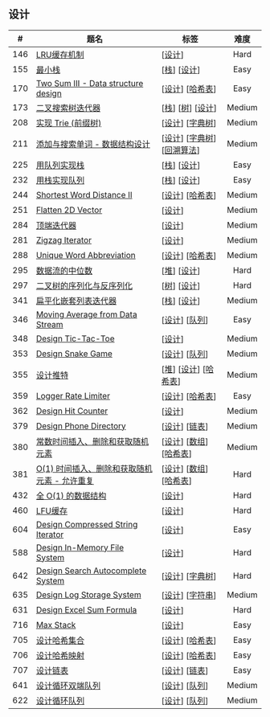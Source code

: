 <!--|This file generated by command(leetcode tag); DO NOT EDIT.            |-->
<!--+----------------------------------------------------------------------+-->
<!--|@author    Openset <openset.wang@gmail.com>                           |-->
<!--|@link      https://github.com/openset                                 |-->
<!--|@home      https://github.com/openset/leetcode                        |-->
<!--+----------------------------------------------------------------------+-->

## 设计

| # | 题名 | 标签 | 难度 |
| :-: | - | - | :-: |
| 146 | [LRU缓存机制](https://github.com/openset/leetcode/tree/master/problems/lru-cache) | [[设计](https://github.com/openset/leetcode/tree/master/tag/design)]  | Hard |
| 155 | [最小栈](https://github.com/openset/leetcode/tree/master/problems/min-stack) | [[栈](https://github.com/openset/leetcode/tree/master/tag/stack)] [[设计](https://github.com/openset/leetcode/tree/master/tag/design)]  | Easy |
| 170 | [Two Sum III - Data structure design](https://github.com/openset/leetcode/tree/master/problems/two-sum-iii-data-structure-design) | [[设计](https://github.com/openset/leetcode/tree/master/tag/design)] [[哈希表](https://github.com/openset/leetcode/tree/master/tag/hash-table)]  | Easy |
| 173 | [二叉搜索树迭代器](https://github.com/openset/leetcode/tree/master/problems/binary-search-tree-iterator) | [[栈](https://github.com/openset/leetcode/tree/master/tag/stack)] [[树](https://github.com/openset/leetcode/tree/master/tag/tree)] [[设计](https://github.com/openset/leetcode/tree/master/tag/design)]  | Medium |
| 208 | [实现 Trie (前缀树)](https://github.com/openset/leetcode/tree/master/problems/implement-trie-prefix-tree) | [[设计](https://github.com/openset/leetcode/tree/master/tag/design)] [[字典树](https://github.com/openset/leetcode/tree/master/tag/trie)]  | Medium |
| 211 | [添加与搜索单词 - 数据结构设计](https://github.com/openset/leetcode/tree/master/problems/add-and-search-word-data-structure-design) | [[设计](https://github.com/openset/leetcode/tree/master/tag/design)] [[字典树](https://github.com/openset/leetcode/tree/master/tag/trie)] [[回溯算法](https://github.com/openset/leetcode/tree/master/tag/backtracking)]  | Medium |
| 225 | [用队列实现栈](https://github.com/openset/leetcode/tree/master/problems/implement-stack-using-queues) | [[栈](https://github.com/openset/leetcode/tree/master/tag/stack)] [[设计](https://github.com/openset/leetcode/tree/master/tag/design)]  | Easy |
| 232 | [用栈实现队列](https://github.com/openset/leetcode/tree/master/problems/implement-queue-using-stacks) | [[栈](https://github.com/openset/leetcode/tree/master/tag/stack)] [[设计](https://github.com/openset/leetcode/tree/master/tag/design)]  | Easy |
| 244 | [Shortest Word Distance II](https://github.com/openset/leetcode/tree/master/problems/shortest-word-distance-ii) | [[设计](https://github.com/openset/leetcode/tree/master/tag/design)] [[哈希表](https://github.com/openset/leetcode/tree/master/tag/hash-table)]  | Medium |
| 251 | [Flatten 2D Vector](https://github.com/openset/leetcode/tree/master/problems/flatten-2d-vector) | [[设计](https://github.com/openset/leetcode/tree/master/tag/design)]  | Medium |
| 284 | [顶端迭代器](https://github.com/openset/leetcode/tree/master/problems/peeking-iterator) | [[设计](https://github.com/openset/leetcode/tree/master/tag/design)]  | Medium |
| 281 | [Zigzag Iterator](https://github.com/openset/leetcode/tree/master/problems/zigzag-iterator) | [[设计](https://github.com/openset/leetcode/tree/master/tag/design)]  | Medium |
| 288 | [Unique Word Abbreviation](https://github.com/openset/leetcode/tree/master/problems/unique-word-abbreviation) | [[设计](https://github.com/openset/leetcode/tree/master/tag/design)] [[哈希表](https://github.com/openset/leetcode/tree/master/tag/hash-table)]  | Medium |
| 295 | [数据流的中位数](https://github.com/openset/leetcode/tree/master/problems/find-median-from-data-stream) | [[堆](https://github.com/openset/leetcode/tree/master/tag/heap)] [[设计](https://github.com/openset/leetcode/tree/master/tag/design)]  | Hard |
| 297 | [二叉树的序列化与反序列化](https://github.com/openset/leetcode/tree/master/problems/serialize-and-deserialize-binary-tree) | [[树](https://github.com/openset/leetcode/tree/master/tag/tree)] [[设计](https://github.com/openset/leetcode/tree/master/tag/design)]  | Hard |
| 341 | [扁平化嵌套列表迭代器](https://github.com/openset/leetcode/tree/master/problems/flatten-nested-list-iterator) | [[栈](https://github.com/openset/leetcode/tree/master/tag/stack)] [[设计](https://github.com/openset/leetcode/tree/master/tag/design)]  | Medium |
| 346 | [Moving Average from Data Stream](https://github.com/openset/leetcode/tree/master/problems/moving-average-from-data-stream) | [[设计](https://github.com/openset/leetcode/tree/master/tag/design)] [[队列](https://github.com/openset/leetcode/tree/master/tag/queue)]  | Easy |
| 348 | [Design Tic-Tac-Toe](https://github.com/openset/leetcode/tree/master/problems/design-tic-tac-toe) | [[设计](https://github.com/openset/leetcode/tree/master/tag/design)]  | Medium |
| 353 | [Design Snake Game](https://github.com/openset/leetcode/tree/master/problems/design-snake-game) | [[设计](https://github.com/openset/leetcode/tree/master/tag/design)] [[队列](https://github.com/openset/leetcode/tree/master/tag/queue)]  | Medium |
| 355 | [设计推特](https://github.com/openset/leetcode/tree/master/problems/design-twitter) | [[堆](https://github.com/openset/leetcode/tree/master/tag/heap)] [[设计](https://github.com/openset/leetcode/tree/master/tag/design)] [[哈希表](https://github.com/openset/leetcode/tree/master/tag/hash-table)]  | Medium |
| 359 | [Logger Rate Limiter](https://github.com/openset/leetcode/tree/master/problems/logger-rate-limiter) | [[设计](https://github.com/openset/leetcode/tree/master/tag/design)] [[哈希表](https://github.com/openset/leetcode/tree/master/tag/hash-table)]  | Easy |
| 362 | [Design Hit Counter](https://github.com/openset/leetcode/tree/master/problems/design-hit-counter) | [[设计](https://github.com/openset/leetcode/tree/master/tag/design)]  | Medium |
| 379 | [Design Phone Directory](https://github.com/openset/leetcode/tree/master/problems/design-phone-directory) | [[设计](https://github.com/openset/leetcode/tree/master/tag/design)] [[链表](https://github.com/openset/leetcode/tree/master/tag/linked-list)]  | Medium |
| 380 | [常数时间插入、删除和获取随机元素](https://github.com/openset/leetcode/tree/master/problems/insert-delete-getrandom-o1) | [[设计](https://github.com/openset/leetcode/tree/master/tag/design)] [[数组](https://github.com/openset/leetcode/tree/master/tag/array)] [[哈希表](https://github.com/openset/leetcode/tree/master/tag/hash-table)]  | Medium |
| 381 | [O(1) 时间插入、删除和获取随机元素 - 允许重复](https://github.com/openset/leetcode/tree/master/problems/insert-delete-getrandom-o1-duplicates-allowed) | [[设计](https://github.com/openset/leetcode/tree/master/tag/design)] [[数组](https://github.com/openset/leetcode/tree/master/tag/array)] [[哈希表](https://github.com/openset/leetcode/tree/master/tag/hash-table)]  | Hard |
| 432 | [全 O(1) 的数据结构](https://github.com/openset/leetcode/tree/master/problems/all-oone-data-structure) | [[设计](https://github.com/openset/leetcode/tree/master/tag/design)]  | Hard |
| 460 | [LFU缓存](https://github.com/openset/leetcode/tree/master/problems/lfu-cache) | [[设计](https://github.com/openset/leetcode/tree/master/tag/design)]  | Hard |
| 604 | [Design Compressed String Iterator](https://github.com/openset/leetcode/tree/master/problems/design-compressed-string-iterator) | [[设计](https://github.com/openset/leetcode/tree/master/tag/design)]  | Easy |
| 588 | [Design In-Memory File System](https://github.com/openset/leetcode/tree/master/problems/design-in-memory-file-system) | [[设计](https://github.com/openset/leetcode/tree/master/tag/design)]  | Hard |
| 642 | [Design Search Autocomplete System](https://github.com/openset/leetcode/tree/master/problems/design-search-autocomplete-system) | [[设计](https://github.com/openset/leetcode/tree/master/tag/design)] [[字典树](https://github.com/openset/leetcode/tree/master/tag/trie)]  | Hard |
| 635 | [Design Log Storage System](https://github.com/openset/leetcode/tree/master/problems/design-log-storage-system) | [[设计](https://github.com/openset/leetcode/tree/master/tag/design)] [[字符串](https://github.com/openset/leetcode/tree/master/tag/string)]  | Medium |
| 631 | [Design Excel Sum Formula](https://github.com/openset/leetcode/tree/master/problems/design-excel-sum-formula) | [[设计](https://github.com/openset/leetcode/tree/master/tag/design)]  | Hard |
| 716 | [Max Stack](https://github.com/openset/leetcode/tree/master/problems/max-stack) | [[设计](https://github.com/openset/leetcode/tree/master/tag/design)]  | Easy |
| 705 | [设计哈希集合](https://github.com/openset/leetcode/tree/master/problems/design-hashset) | [[设计](https://github.com/openset/leetcode/tree/master/tag/design)] [[哈希表](https://github.com/openset/leetcode/tree/master/tag/hash-table)]  | Easy |
| 706 | [设计哈希映射](https://github.com/openset/leetcode/tree/master/problems/design-hashmap) | [[设计](https://github.com/openset/leetcode/tree/master/tag/design)] [[哈希表](https://github.com/openset/leetcode/tree/master/tag/hash-table)]  | Easy |
| 707 | [设计链表](https://github.com/openset/leetcode/tree/master/problems/design-linked-list) | [[设计](https://github.com/openset/leetcode/tree/master/tag/design)] [[链表](https://github.com/openset/leetcode/tree/master/tag/linked-list)]  | Easy |
| 641 | [设计循环双端队列](https://github.com/openset/leetcode/tree/master/problems/design-circular-deque) | [[设计](https://github.com/openset/leetcode/tree/master/tag/design)] [[队列](https://github.com/openset/leetcode/tree/master/tag/queue)]  | Medium |
| 622 | [设计循环队列](https://github.com/openset/leetcode/tree/master/problems/design-circular-queue) | [[设计](https://github.com/openset/leetcode/tree/master/tag/design)] [[队列](https://github.com/openset/leetcode/tree/master/tag/queue)]  | Medium |
